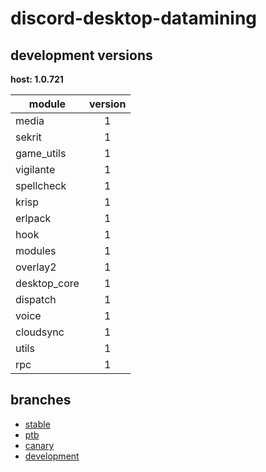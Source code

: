 # discord-desktop-datamining

## development versions

**host: 1.0.721**

| module | version |
| ------ | :-----: |
| media | 1 |
| sekrit | 1 |
| game_utils | 1 |
| vigilante | 1 |
| spellcheck | 1 |
| krisp | 1 |
| erlpack | 1 |
| hook | 1 |
| modules | 1 |
| overlay2 | 1 |
| desktop_core | 1 |
| dispatch | 1 |
| voice | 1 |
| cloudsync | 1 |
| utils | 1 |
| rpc | 1 |

## branches

- [stable](https://github.com/OpenAsar/discord-desktop-datamining/tree/stable)
- [ptb](https://github.com/OpenAsar/discord-desktop-datamining/tree/ptb)
- [canary](https://github.com/OpenAsar/discord-desktop-datamining/tree/canary)
- [development](https://github.com/OpenAsar/discord-desktop-datamining/tree/development)